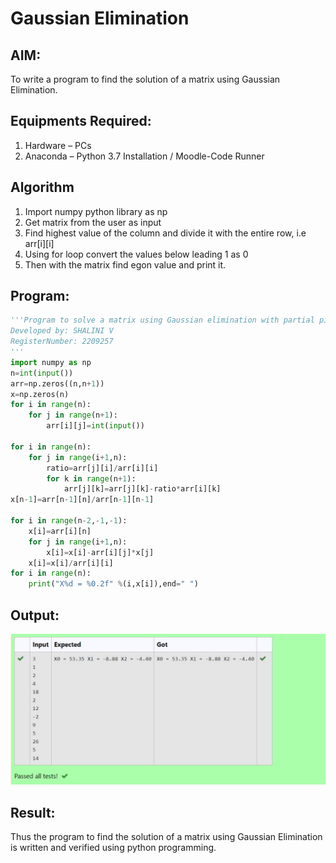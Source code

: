 # Gaussian Elimination

## AIM:
To write a program to find the solution of a matrix using Gaussian Elimination.

## Equipments Required:
1. Hardware – PCs
2. Anaconda – Python 3.7 Installation / Moodle-Code Runner

## Algorithm
1. Import numpy python library as np
2. Get matrix from the user as input
3. Find highest value of the column and divide it with the entire row, 
i.e arr[i][i]
4. Using for loop convert the values below leading 1 as 0
5. Then with the matrix find egon value and print it.

## Program:
```py
'''Program to solve a matrix using Gaussian elimination with partial pivoting.
Developed by: SHALINI V
RegisterNumber: 2209257
'''
import numpy as np
n=int(input())
arr=np.zeros((n,n+1))
x=np.zeros(n)
for i in range(n):
    for j in range(n+1):
        arr[i][j]=int(input())

for i in range(n):
    for j in range(i+1,n):
        ratio=arr[j][i]/arr[i][i]
        for k in range(n+1):
            arr[j][k]=arr[j][k]-ratio*arr[i][k]
x[n-1]=arr[n-1][n]/arr[n-1][n-1]

for i in range(n-2,-1,-1):
    x[i]=arr[i][n]
    for j in range(i+1,n):
        x[i]=x[i]-arr[i][j]*x[j]
    x[i]=x[i]/arr[i][i]
for i in range(n):
    print("X%d = %0.2f" %(i,x[i]),end=" ")
```

## Output:
![gaussian elimination](/ge.jpg)


## Result:
Thus the program to find the solution of a matrix using Gaussian Elimination is written and verified using python programming.

